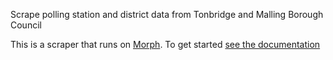Scrape polling station and district data from Tonbridge and Malling Borough Council

This is a scraper that runs on [Morph](https://morph.io). To get started [see the documentation](https://morph.io/documentation)
